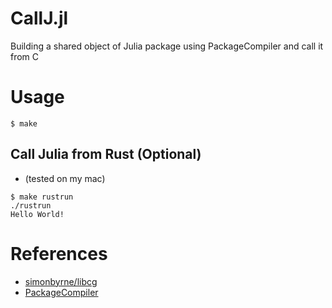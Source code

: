 # CallJ.jl

Building a shared object of Julia package using PackageCompiler and call it from C

# Usage 

```console
$ make
```

## Call Julia from Rust (Optional)

- (tested on my mac)

```
$ make rustrun
./rustrun
Hello World!
```

# References

- [simonbyrne/libcg](https://github.com/simonbyrne/libcg)
- [PackageCompiler](https://github.com/JuliaLang/PackageCompiler.jl)

